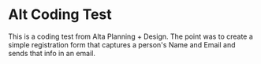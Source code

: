 # Alt Coding Test
This is a coding test from Alta Planning + Design. The point was to create a simple registration form that captures a person's Name and Email and sends that info in an email.
